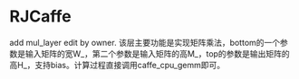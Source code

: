 # RJCaffe
add mul_layer edit by owner.
该层主要功能是实现矩阵乘法，bottom的一个参数是输入矩阵的宽W_，第二个参数是输入矩阵的高M_，top的参数是输出矩阵的高H_，支持bias。计算过程直接调用caffe_cpu_gemm即可。

